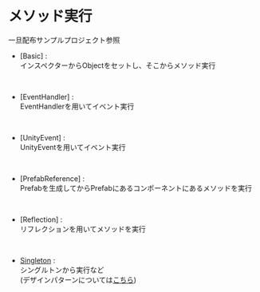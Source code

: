 <head>
  <script type="module">
    import mermaid from 'https://cdn.jsdelivr.net/npm/mermaid@10/dist/mermaid.esm.min.mjs';
    mermaid.initialize({ startOnLoad: true });
  </script>
</head>

# メソッド実行

一旦配布サンプルプロジェクト参照

+ [Basic] :  
 インスペクターからObjectをセットし、そこからメソッド実行

<br>

+ [EventHandler] :  
EventHandlerを用いてイベント実行

<br>

+ [UnityEvent] :   
UnityEventを用いてイベント実行

<br>

+ [PrefabReference] :  
Prefabを生成してからPrefabにあるコンポーネントにあるメソッドを実行

<br>


+ [Reflection] :   
リフレクションを用いてメソッドを実行 

<br>

+ [Singleton](6_Singleton.md) :  
シングルトンから実行など  
(デザインパターンについては[こちら](../../3_ProgramBasic/DesignPattern/0.md))

<br>



